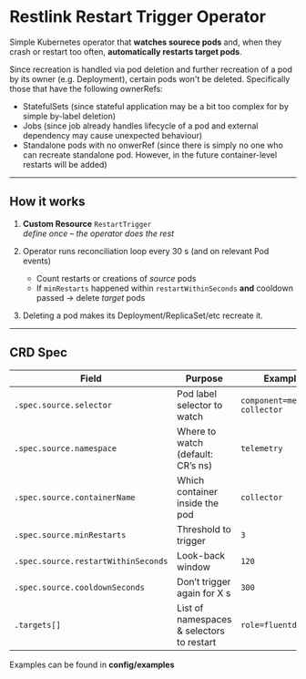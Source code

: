 # Restlink Restart Trigger Operator

Simple Kubernetes operator that **watches sourece pods** and, when
they crash or restart too often, **automatically restarts target pods**.

Since recreation is handled via pod deletion and further recreation of a pod by its owner (e.g. Deployment), certain pods won't be deleted. Specifically those that have the following ownerRefs:

- StatefulSets (since stateful application may be a bit too complex for by simple by-label deletion)
- Jobs (since job already handles lifecycle of a pod and external dependency may cause unexpected behaviour)
- Standalone pods with no onwerRef (since there is simply no one who can recreate standalone pod. However, in the future container-level restarts will be added)

---

## How it works

1. **Custom Resource** `RestartTrigger`    
   *define once – the operator does the rest*

2. Operator runs reconciliation loop every 30 s (and on relevant Pod events)  
   - Count restarts or creations of *source* pods  
   - If `minRestarts` happened within `restartWithinSeconds` **and** cooldown
     passed → delete *target* pods

3. Deleting a pod makes its Deployment/ReplicaSet/etc recreate it.

---

## CRD Spec

| Field | Purpose | Example |
|-------|---------|---------|
| `.spec.source.selector` | Pod label selector to watch | `component=metrics-collector` |
| `.spec.source.namespace` | Where to watch (default: CR’s ns) | `telemetry` |
| `.spec.source.containerName` | Which container inside the pod | `collector` |
| `.spec.source.minRestarts` | Threshold to trigger | `3` |
| `.spec.source.restartWithinSeconds` | Look-back window | `120` |
| `.spec.source.cooldownSeconds` | Don’t trigger again for X s | `300` |
| `.targets[]` | List of namespaces & selectors to restart | `role=fluentd` |

Examples can be found in **config/examples**
